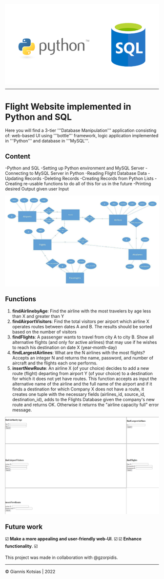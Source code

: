 <center><img src="./img/intro.png" align="center"></center>

---
# Flight Website implemented in Python and SQL
Here you will find a 3-tier '''Database Manipulation''' application consisting of: web-based UI using '''bottle''' framework, logic application implemented in '''Python''' and database in '''MySQL'''. 

## Content
-Python and SQL 
-Setting up Python environment and MySQL Server
-Connecting to MySQL Server in Python
-Reading Flight Database Data
-Updating Records
-Deleting Records
-Creating Records from Python Lists
-Creating re-usable functions to do all of this for us in the future
-Printing desired Output given user Input

<center><img src="./img/database.png" align="center"></center>

## Functions
1. __findAirlinebyAge__: Find the airline with the most travelers by age
less than X and greater than Y
2. __findAirportVisitors__: Find the total visitors per airport which airline X operates routes between dates A and B. The results should be sorted based on the number of visitors
3. __findFlights__: A passenger wants to travel from city A to city B. Show all alternative flights (and only for active airlines) that may use if he wishes to reach his destination on date X (year-month-day)
4. __findLargestAirlines__: What are the N airlines with the most flights? Accepts an integer N and returns the name, password, and number of aircraft and the flights each one performs.
5. __insertNewRoute__: An airline X (of your choice) decides to add a new route (flight) departing from airport Y (of your choice) to a destination for which it does not yet have routes. This function accepts as input the alternative name of the airline and the full name of the airport and if it finds a destination for which Company X does not have a route, it creates one tuple with the necessary fields (airlines_id, source_id, destination_id), adds to the Flights Database given the company's new route and returns OK. Otherwise it returns the "airline capacity full" error message.

<center><img src="./img/screenshot.png" align="center"></center>

## Future work
☑️ __Make a more appealing and user-friendly web-UI__. ☑️
☑️ __Enhance functionality__. ☑️

This project was made in collaboration with @gzorpidis.

---

© Giannis Kotsias | 2022